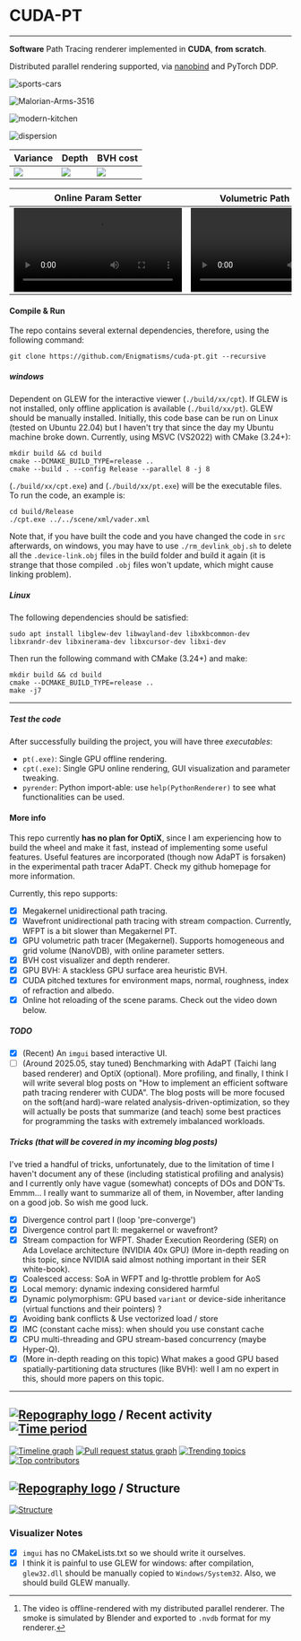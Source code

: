 
# CUDA-PT
---

**Software** Path Tracing renderer implemented in **CUDA**, **from scratch**.

Distributed parallel rendering supported, via [nanobind](https://github.com/wjakob/nanobind) and PyTorch DDP.

![sports-cars](./assets/vision-gt-terzo.jpg)

![Malorian-Arms-3516](./assets/Malorian-Arms-3516.jpg)

![modern-kitchen](./assets/modern-kitchen.jpg)

![dispersion](./assets/dispersion.jpg)

| Variance                           | Depth                   | BVH cost                   |
| ---------------------------------- | ----------------------- | -------------------------- |
| ![](./assets/kitchen-variance.jpg) | ![](./assets/depth.jpg) | ![](./assets/bvh-cost.jpg) |

| Online Param Setter                | Volumetric Path Tracing[^1]            |
| ---------------------------------- | --------------------------- |
| <div align="center"><video src="https://github.com/user-attachments/assets/fc098d93-7acb-4232-8a7e-c39518af2db4"/></div> | <div align="center"><video src="https://github.com/user-attachments/assets/89a5234e-44f7-48a6-bed4-ee2beb6fe7b3"/></div> |
[^1]: The video is offline-rendered with my distributed parallel renderer. The smoke is simulated by Blender and exported to `.nvdb` format for my renderer.
#### Compile & Run

The repo contains several external dependencies, therefore, using the following command:
```
git clone https://github.com/Enigmatisms/cuda-pt.git --recursive
```

##### windows

Dependent on GLEW for the interactive viewer (`./build/xx/cpt`). If GLEW is not installed, only offline application is available (`./build/xx/pt`). GLEW should be manually installed. Initially, this code base can be run on Linux (tested on Ubuntu 22.04) but I haven't try that since the day my Ubuntu machine broke down. Currently, using MSVC (VS2022) with CMake (3.24+):

```shell
mkdir build && cd build
cmake --DCMAKE_BUILD_TYPE=release ..
cmake --build . --config Release --parallel 8 -j 8
```

(`./build/xx/cpt.exe`) and (`./build/xx/pt.exe`) will be the executable files. To run the code, an example is:

```
cd build/Release
./cpt.exe ../../scene/xml/vader.xml
```

Note that, if you have built the code and you have changed the code in `src` afterwards, on windows, you may have to use `./rm_devlink_obj.sh` to delete all the `.device-link.obj` files in the build folder and build it again (it is strange that those compiled `.obj` files won't update, which might cause linking problem).

##### Linux

The following dependencies should be satisfied:

```shell
sudo apt install libglew-dev libwayland-dev libxkbcommon-dev libxrandr-dev libxinerama-dev libxcursor-dev libxi-dev
```

Then run the following command with CMake (3.24+) and make:

```shell
mkdir build && cd build
cmake --DCMAKE_BUILD_TYPE=release ..
make -j7
```

---

##### Test the code

After successfully building the project, you will have three *executables*:

- `pt(.exe)`: Single GPU offline rendering.
- `cpt(.exe)`: Single GPU online rendering, GUI visualization and parameter tweaking.
- `pyrender`: Python import-able: use `help(PythonRenderer)` to see what functionalities can be used.

#### More info

This repo currently **has no plan for OptiX**, since I am experiencing how to build the wheel and make it fast, instead of implementing some useful features. Useful features are incorporated (though now AdaPT is forsaken) in the experimental path tracer AdaPT. Check my github homepage for more information.

Currently, this repo supports:

- [x] Megakernel unidirectional path tracing.
- [x] Wavefront unidirectional path tracing with stream compaction. Currently, WFPT is a bit slower than Megakernel PT.
- [x] GPU volumetric path tracer (Megakernel). Supports homogeneous and grid volume (NanoVDB), with online parameter setters.
- [x] BVH cost visualizer and depth renderer.
- [x] GPU BVH: A stackless GPU surface area heuristic BVH.
- [x] CUDA pitched textures for environment maps, normal, roughness, index of refraction and albedo.
- [x] Online hot reloading of the scene params. Check out the video down below.

##### TODO

- [x] (Recent) An `imgui` based interactive UI.
- [ ] (Around 2025.05, stay tuned) Benchmarking with AdaPT (Taichi lang based renderer) and OptiX (optional). More profiling, and finally, I think I will write several blog posts on "How to implement an efficient software path tracing renderer with CUDA". The blog posts will be more focused on the soft(and hard)-ware related analysis-driven-optimization, so they will actually be posts that summarize (and teach) some best practices for programming the tasks with extremely imbalanced workloads.

##### Tricks (that will be covered in my incoming blog posts)

I've tried a handful of tricks, unfortunately, due to the limitation of time I haven't document any of these (including statistical profiling and analysis) and I currently only have vague (somewhat) concepts of DOs and DON'Ts. Emmm... I really want to summarize all of them, in November, after landing on a good job. So wish me good luck.

- [x] Divergence control part I (loop 'pre-converge')
- [x] Divergence control part II: megakernel or wavefront?
- [x] Stream compaction for WFPT. Shader Execution Reordering (SER) on Ada Lovelace architecture (NVIDIA 40x GPU) (More in-depth reading on this topic, since NVIDIA said almost nothing important in their SER white-book).
- [x] Coalesced access: SoA in WFPT and lg-throttle problem for AoS
- [x] Local memory: dynamic indexing considered harmful
- [x] Dynamic polymorphism: GPU based `variant` or device-side inheritance (virtual functions and their pointers) ?
- [x] Avoiding bank conflicts & Use vectorized load / store
- [x] IMC (constant cache miss): when should you use constant cache
- [x] CPU multi-threading and GPU stream-based concurrency (maybe Hyper-Q).
- [x] (More in-depth reading on this topic) What makes a good GPU based spatially-partitioning data structures (like BVH): well I am no expert in this, should more papers on this topic.

---

## [![Repography logo](https://images.repography.com/logo.svg)](https://repography.com) / Recent activity [![Time period](https://images.repography.com/41004045/Enigmatisms/cuda-pt/recent-activity/PCRAuhoOLb462m9zy7DK0_TXi7BHFxtbLTr8ns5cYsU/WgJBNROSkTLP99iCkQblixeE9-J358Hpv8DgLCsRF88_badge.svg)](https://repography.com)
[![Timeline graph](https://images.repography.com/41004045/Enigmatisms/cuda-pt/recent-activity/PCRAuhoOLb462m9zy7DK0_TXi7BHFxtbLTr8ns5cYsU/WgJBNROSkTLP99iCkQblixeE9-J358Hpv8DgLCsRF88_timeline.svg)](https://github.com/Enigmatisms/cuda-pt/commits)
[![Pull request status graph](https://images.repography.com/41004045/Enigmatisms/cuda-pt/recent-activity/PCRAuhoOLb462m9zy7DK0_TXi7BHFxtbLTr8ns5cYsU/WgJBNROSkTLP99iCkQblixeE9-J358Hpv8DgLCsRF88_prs.svg)](https://github.com/Enigmatisms/cuda-pt/pulls)
[![Trending topics](https://images.repography.com/41004045/Enigmatisms/cuda-pt/recent-activity/PCRAuhoOLb462m9zy7DK0_TXi7BHFxtbLTr8ns5cYsU/WgJBNROSkTLP99iCkQblixeE9-J358Hpv8DgLCsRF88_words.svg)](https://github.com/Enigmatisms/cuda-pt/commits)
[![Top contributors](https://images.repography.com/41004045/Enigmatisms/cuda-pt/recent-activity/PCRAuhoOLb462m9zy7DK0_TXi7BHFxtbLTr8ns5cYsU/WgJBNROSkTLP99iCkQblixeE9-J358Hpv8DgLCsRF88_users.svg)](https://github.com/Enigmatisms/cuda-pt/graphs/contributors)

## [![Repography logo](https://images.repography.com/logo.svg)](https://repography.com) / Structure
[![Structure](https://images.repography.com/41004045/Enigmatisms/cuda-pt/structure/PCRAuhoOLb462m9zy7DK0_TXi7BHFxtbLTr8ns5cYsU/yXUCOxkcrALII6htQiUx1kOgztizb8C16BUZkmhu6wQ_table.svg)](https://github.com/Enigmatisms/cuda-pt)

### Visualizer Notes
- [x] `imgui` has no CMakeLists.txt so we should write it ourselves.
- [x] I think it is painful to use GLEW for windows: after compilation, `glew32.dll` should be manually copied to `Windows/System32`. Also, we should build GLEW manually.
